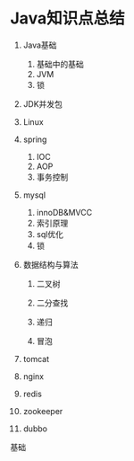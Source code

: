 # **Java知识点总结**

1. Java基础
   1. 基础中的基础
   2. JVM
   3. 锁
2. JDK并发包
3. Linux
4. spring
   1. IOC
   2. AOP
   3. 事务控制
5. mysql
   1. innoDB&MVCC
   2. 索引原理
   3. sql优化
   4. 锁
6. 数据结构与算法

   1. 二叉树

   2. 二分查找

   3. 递归

   4. 冒泡

7. tomcat

8. nginx

9. redis

10. zookeeper

11. dubbo





基础

